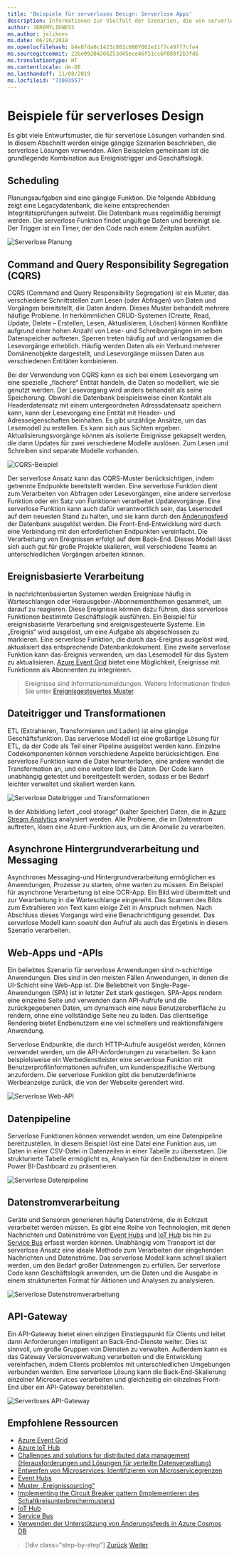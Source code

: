 ```yaml
---
title: 'Beispiele für serverloses Design: Serverlose Apps'
description: Informationen zur Vielfalt der Szenarien, die von serverlosen Architekturen unterstützt werden, von der Planung und ereignisbasierten Verarbeitung über Dateitrigger bis hin zu Streamingprozessen.
author: JEREMYLIKNESS
ms.author: jeliknes
ms.date: 06/26/2018
ms.openlocfilehash: b4e8fda0c1423c881c0807602e11f7c49ff7cfe4
ms.sourcegitcommit: 22be09204266253d45ece46f51cc6f080f2b3fd6
ms.translationtype: HT
ms.contentlocale: de-DE
ms.lasthandoff: 11/08/2019
ms.locfileid: "73093557"
---
```

# <a name="serverless-design-examples"></a>Beispiele für serverloses Design

Es gibt viele Entwurfsmuster, die für serverlose Lösungen vorhanden sind. In diesem Abschnitt werden einige gängige Szenarien beschrieben, die serverlose Lösungen verwenden. Allen Beispielen gemeinsam ist die grundlegende Kombination aus Ereignistrigger und Geschäftslogik.

## <a name="scheduling"></a>Scheduling

Planungsaufgaben sind eine gängige Funktion. Die folgende Abbildung zeigt eine Legacydatenbank, die keine entsprechenden Integritätsprüfungen aufweist. Die Datenbank muss regelmäßig bereinigt werden. Die serverlose Funktion findet ungültige Daten und bereinigt sie. Der Trigger ist ein Timer, der den Code nach einem Zeitplan ausführt.

![Serverlose Planung](./media/serverless-scheduling.png)

## <a name="command-and-query-responsibility-segregation-cqrs"></a>Command and Query Responsibility Segregation (CQRS)

CQRS (Command and Query Responsibility Segregation) ist ein Muster, das verschiedene Schnittstellen zum Lesen (oder Abfragen) von Daten und Vorgängen bereitstellt, die Daten ändern. Dieses Muster behandelt mehrere häufige Probleme. In herkömmlichen CRUD-Systemen (Create, Read, Update, Delete – Erstellen, Lesen, Aktualisieren, Löschen) können Konflikte aufgrund einer hohen Anzahl von Lese- und Schreibvorgängen im selben Datenspeicher auftreten. Sperren treten häufig auf und verlangsamen die Lesevorgänge erheblich. Häufig werden Daten als ein Verbund mehrerer Domänenobjekte dargestellt, und Lesevorgänge müssen Daten aus verschiedenen Entitäten kombinieren.

Bei der Verwendung von CQRS kann es sich bei einem Lesevorgang um eine spezielle „flachere“ Entität handeln, die Daten so modelliert, wie sie genutzt werden. Der Lesevorgang wird anders behandelt als seine Speicherung. Obwohl die Datenbank beispielsweise einen Kontakt als Headerdatensatz mit einem untergeordneten Adressdatensatz speichern kann, kann der Lesevorgang eine Entität mit Header- und Adresseigenschaften beinhalten. Es gibt unzählige Ansätze, um das Lesemodell zu erstellen. Es kann sich aus Sichten ergeben. Aktualisierungsvorgänge können als isolierte Ereignisse gekapselt werden, die dann Updates für zwei verschiedene Modelle auslösen. Zum Lesen und Schreiben sind separate Modelle vorhanden.

![CQRS-Beispiel](./media/cqrs-example.png)

Der serverlose Ansatz kann das CQRS-Muster berücksichtigen, indem getrennte Endpunkte bereitstellt werden. Eine serverlose Funktion dient zum Verarbeiten von Abfragen oder Lesevorgängen, eine andere serverlose Funktion oder ein Satz von Funktionen verarbeitet Updatevorgänge. Eine serverlose Funktion kann auch dafür verantwortlich sein, das Lesemodell auf dem neuesten Stand zu halten, und sie kann durch den [Änderungsfeed](https://docs.microsoft.com/azure/cosmos-db/change-feed) der Datenbank ausgelöst werden. Die Front-End-Entwicklung wird durch eine Verbindung mit den erforderlichen Endpunkten vereinfacht. Die Verarbeitung von Ereignissen erfolgt auf dem Back-End. Dieses Modell lässt sich auch gut für große Projekte skalieren, weil verschiedene Teams an unterschiedlichen Vorgängen arbeiten können.

## <a name="event-based-processing"></a>Ereignisbasierte Verarbeitung

In nachrichtenbasierten Systemen werden Ereignisse häufig in Warteschlangen oder Herausgeber-/Abonnementthemen gesammelt, um darauf zu reagieren. Diese Ereignisse können dazu führen, dass serverlose Funktionen bestimmte Geschäftslogik ausführen. Ein Beispiel für ereignisbasierte Verarbeitung sind ereignisgesteuerte Systeme. Ein „Ereignis“ wird ausgelöst, um eine Aufgabe als abgeschlossen zu markieren. Eine serverlose Funktion, die durch das-Ereignis ausgelöst wird, aktualisiert das entsprechende Datenbankdokument. Eine zweite serverlose Funktion kann das-Ereignis verwenden, um das Lesemodell für das System zu aktualisieren. [Azure Event Grid](https://docs.microsoft.com/azure/event-grid/overview) bietet eine Möglichkeit, Ereignisse mit Funktionen als Abonnenten zu integrieren.

> Ereignisse sind Informationsmeldungen. Weitere Informationen finden Sie unter [Ereignisgesteuertes Muster](https://docs.microsoft.com/azure/architecture/patterns/event-sourcing).

## <a name="file-triggers-and-transformations"></a>Dateitrigger und Transformationen

ETL (Extrahieren, Transformieren und Laden) ist eine gängige Geschäftsfunktion. Das serverlose Modell ist eine großartige Lösung für ETL, da der Code als Teil einer Pipeline ausgelöst werden kann. Einzelne Codekomponenten können verschiedene Aspekte berücksichtigen. Eine serverlose Funktion kann die Datei herunterladen, eine andere wendet die Transformation an, und eine weitere lädt die Daten. Der Code kann unabhängig getestet und bereitgestellt werden, sodass er bei Bedarf leichter verwaltet und skaliert werden kann.

![Serverlose Dateitrigger und Transformationen](./media/serverless-file-triggers.png)

In der Abbildung liefert „cool storage“ (kalter Speicher) Daten, die in [Azure Stream Analytics](https://docs.microsoft.com/azure/stream-analytics) analysiert werden. Alle Probleme, die im Datenstrom auftreten, lösen eine Azure-Funktion aus, um die Anomalie zu verarbeiten.

## <a name="asynchronous-background-processing-and-messaging"></a>Asynchrone Hintergrundverarbeitung und Messaging

Asynchrones Messaging-und Hintergrundverarbeitung ermöglichen es Anwendungen, Prozesse zu starten, ohne warten zu müssen. Ein Beispiel für asynchrone Verarbeitung ist eine OCR-App. Ein Bild wird übermittelt und zur Verarbeitung in die Warteschlange eingereiht. Das Scannen des Bilds zum Extrahieren von Text kann einige Zeit in Anspruch nehmen. Nach Abschluss dieses Vorgangs wird eine Benachrichtigung gesendet. Das serverlose Modell kann sowohl den Aufruf als auch das Ergebnis in diesem Szenario verarbeiten.

## <a name="web-apps-and-apis"></a>Web-Apps und -APIs

Ein beliebtes Szenario für serverlose Anwendungen sind n-schichtige Anwendungen. Dies sind in den meisten Fällen Anwendungen, in denen die UI-Schicht eine Web-App ist. Die Beliebtheit von Single-Page-Anwendungen (SPA) ist in letzter Zeit stark gestiegen. SPA-Apps rendern eine einzelne Seite und verwenden dann API-Aufrufe und die zurückgegebenen Daten, um dynamisch eine neue Benutzeroberfläche zu rendern, ohne eine vollständige Seite neu zu laden. Das clientseitige Rendering bietet Endbenutzern eine viel schnellere und reaktionsfähigere Anwendung.

Serverlose Endpunkte, die durch HTTP-Aufrufe ausgelöst werden, können verwendet werden, um die API-Anforderungen zu verarbeiten. So kann beispielsweise ein Werbedienstleister eine serverlose Funktion mit Benutzerprofilinformationen aufrufen, um kundenspezifische Werbung anzufordern. Die serverlose Funktion gibt die benutzerdefinierte Werbeanzeige zurück, die von der Webseite gerendert wird.

![Serverlose Web-API](./media/serverless-web-api.png)

## <a name="data-pipeline"></a>Datenpipeline

Serverlose Funktionen können verwendet werden, um eine Datenpipeline bereitzustellen. In diesem Beispiel löst eine Datei eine Funktion aus, um Daten in einer CSV-Datei in Datenzeilen in einer Tabelle zu übersetzen. Die strukturierte Tabelle ermöglicht es, Analysen für den Endbenutzer in einem Power BI-Dashboard zu präsentieren.

![Serverlose Datenpipeline](./media/serverless-data-pipeline.png)

## <a name="stream-processing"></a>Datenstromverarbeitung

Geräte und Sensoren generieren häufig Datenströme, die in Echtzeit verarbeitet werden müssen. Es gibt eine Reihe von Technologien, mit denen Nachrichten und Datenströme von [Event Hubs](https://docs.microsoft.com/azure/event-hubs/event-hubs-what-is-event-hubs) und [IoT Hub](https://docs.microsoft.com/azure/iot-hub) bis hin zu [Service Bus](https://docs.microsoft.com/azure/service-bus) erfasst werden können. Unabhängig vom Transport ist der serverlose Ansatz eine ideale Methode zum Verarbeiten der eingehenden Nachrichten und Datenströme. Das serverlose Modell kann schnell skaliert werden, um den Bedarf großer Datenmengen zu erfüllen. Der serverlose Code kann Geschäftslogik anwenden, um die Daten und die Ausgabe in einem strukturierten Format für Aktionen und Analysen zu analysieren.

![Serverlose Datenstromverarbeitung](./media/serverless-stream-processing.png)

## <a name="api-gateway"></a>API-Gateway

Ein API-Gateway bietet einen einzigen Einstiegspunkt für Clients und leitet dann Anforderungen intelligent an Back-End-Dienste weiter. Dies ist sinnvoll, um große Gruppen von Diensten zu verwalten. Außerdem kann es das Gateway Versionsverwaltung verarbeiten und die Entwicklung vereinfachen, indem Clients problemlos mit unterschiedlichen Umgebungen verbunden werden. Eine serverlose Lösung kann die Back-End-Skalierung einzelner Microservices verarbeiten und gleichzeitig ein einzelnes Front-End über ein API-Gateway bereitstellen.

![Serverloses API-Gateway](./media/serverless-api-gateway.png)

## <a name="recommended-resources"></a>Empfohlene Ressourcen

- [Azure Event Grid](https://docs.microsoft.com/azure/event-grid/overview)
- [Azure IoT Hub](https://docs.microsoft.com/azure/iot-hub)
- [Challenges and solutions for distributed data management (Herausforderungen und Lösungen für verteilte Datenverwaltung)](../microservices/architect-microservice-container-applications/distributed-data-management.md)
- [Entwerfen von Microservices: Identifizieren von Microservicegrenzen](https://docs.microsoft.com/azure/architecture/microservices/microservice-boundaries)
- [Event Hubs](https://docs.microsoft.com/azure/event-hubs/event-hubs-what-is-event-hubs)
- [Muster „Ereignissourcing“](https://docs.microsoft.com/azure/architecture/patterns/event-sourcing)
- [Implementing the Circuit Breaker pattern (Implementieren des Schaltkreisunterbrechermusters)](../microservices/implement-resilient-applications/implement-circuit-breaker-pattern.md)
- [IoT Hub](https://docs.microsoft.com/azure/iot-hub)
- [Service Bus](https://docs.microsoft.com/azure/service-bus)
- [Verwenden der Unterstützung von Änderungsfeeds in Azure Cosmos DB](https://docs.microsoft.com/azure/cosmos-db/change-feed)

>[!div class="step-by-step"]
>[Zurück](serverless-architecture-considerations.md)
>[Weiter](azure-serverless-platform.md)
